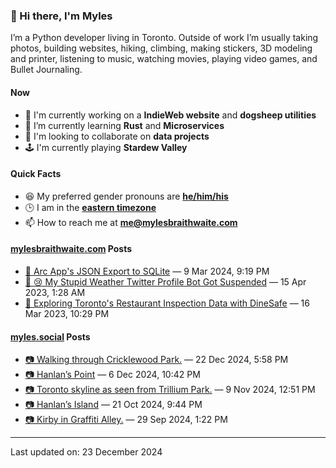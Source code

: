 ### 👋 Hi there, I'm Myles

I’m a Python developer living in Toronto. Outside of work I’m usually taking photos, building websites, hiking, climbing, making stickers, 3D modeling and printer, listening to music, watching movies, playing video games, and Bullet Journaling.

#### Now

-   🔭 I'm currently working on a **IndieWeb website** and **dogsheep utilities**
-   🌱 I’m currently learning **Rust** and **Microservices**
-   👯 I'm looking to collaborate on **data projects**
-   🕹️ I'm currently playing **Stardew Valley**

#### Quick Facts

-   😆 My preferred gender pronouns are **[he/him/his](https://www.mypronouns.org/he-him)**
-   🕒 I am in the **[eastern timezone](https://time.is/Toronto)**
-   📫 How to reach me at **[me@mylesbraithwaite.com](mailto:me@mylesbraithwaite.com)**

<!--
-   🤔 I’m looking for help with ...
-   💬 Ask me about ...
-   ⚡ Fun fact: ...
-->

#### [mylesbraithwaite.com](https://mylesbraithwaite.com/) Posts
<!-- START: BLOG_POSTS -->
-   [📝 Arc App's JSON Export to SQLite](https://mylesbraithwaite.com/arc-apps-json-export-to-sqlite) — 9 Mar 2024, 9:19 PM
-   [📝 😢 My Stupid Weather Twitter Profile Bot Got Suspended](https://mylesbraithwaite.com/my-stupid-weather-twitter-profile-bot-got-suspended) — 15 Apr 2023, 1:28 AM
-   [📝 Exploring Toronto's Restaurant Inspection Data with DineSafe](https://mylesbraithwaite.com/exploring-torontos-restaurant-inspection-data-with-dinesafe) — 16 Mar 2023, 10:29 PM
<!-- END: BLOG_POSTS -->


#### [myles.social](https://myles.social/) Posts
<!-- START: MICROBLOG_POSTS -->
-   [📷 Walking through Cricklewood Park.](https://myles.social/2024/12/22/walking-through-cricklewood-park.html) — 22 Dec 2024, 5:58 PM
-   [📷 Hanlan’s Point](https://myles.social/2024/12/06/hanlans-point.html) — 6 Dec 2024, 10:42 PM
-   [📷 Toronto skyline as seen from Trillium Park.](https://myles.social/2024/11/09/toronto-skyline-as.html) — 9 Nov 2024, 12:51 PM
-   [📷 Hanlan’s Island](https://myles.social/2024/10/21/hanlans-island.html) — 21 Oct 2024, 9:44 PM
-   [📷 Kirby in Graffiti Alley.](https://myles.social/2024/09/29/kirby-in-graffiti.html) — 29 Sep 2024, 1:22 PM
<!-- END: MICROBLOG_POSTS -->

---

<!-- START: LAST_UPDATED_AT -->
Last updated on: 23 December 2024
<!-- END: LAST_UPDATED_AT -->
